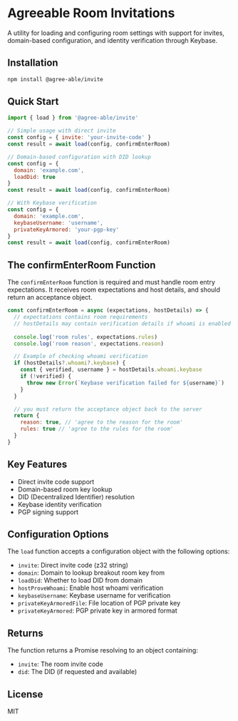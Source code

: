# Agreeable Room Invitations 

A utility for loading and configuring room settings with support for invites, domain-based configuration, and identity verification through Keybase.

## Installation

```bash
npm install @agree-able/invite
```

## Quick Start

```javascript
import { load } from '@agree-able/invite'

// Simple usage with direct invite
const config = { invite: 'your-invite-code' }
const result = await load(config, confirmEnterRoom)

// Domain-based configuration with DID lookup
const config = { 
  domain: 'example.com',
  loadDid: true
}
const result = await load(config, confirmEnterRoom)

// With Keybase verification
const config = {
  domain: 'example.com',
  keybaseUsername: 'username',
  privateKeyArmored: 'your-pgp-key'
}
const result = await load(config, confirmEnterRoom)
```

## The confirmEnterRoom Function

The `confirmEnterRoom` function is required and must handle room entry expectations. It receives room expectations and host details, and should return an acceptance object.

```javascript
const confirmEnterRoom = async (expectations, hostDetails) => {
  // expectations contains room requirements
  // hostDetails may contain verification details if whoami is enabled
  
  console.log('room rules', expectations.rules)
  console.log('room reason', expectations.reason)

  // Example of checking whoami verification
  if (hostDetails?.whoami?.keybase) {
    const { verified, username } = hostDetails.whoami.keybase
    if (!verified) {
      throw new Error(`Keybase verification failed for ${username}`)
    }
  }

  // you must return the acceptance object back to the server
  return {
    reason: true, // 'agree to the reason for the room'
    rules: true // 'agree to the rules for the room'
  }
}
```

## Key Features

- Direct invite code support
- Domain-based room key lookup
- DID (Decentralized Identifier) resolution
- Keybase identity verification
- PGP signing support

## Configuration Options

The `load` function accepts a configuration object with the following options:

- `invite`: Direct invite code (z32 string)
- `domain`: Domain to lookup breakout room key from
- `loadDid`: Whether to load DID from domain
- `hostProveWhoami`: Enable host whoami verification
- `keybaseUsername`: Keybase username for verification
- `privateKeyArmoredFile`: File location of PGP private key
- `privateKeyArmored`: PGP private key in armored format

## Returns

The function returns a Promise resolving to an object containing:
- `invite`: The room invite code
- `did`: The DID (if requested and available)

## License

MIT
